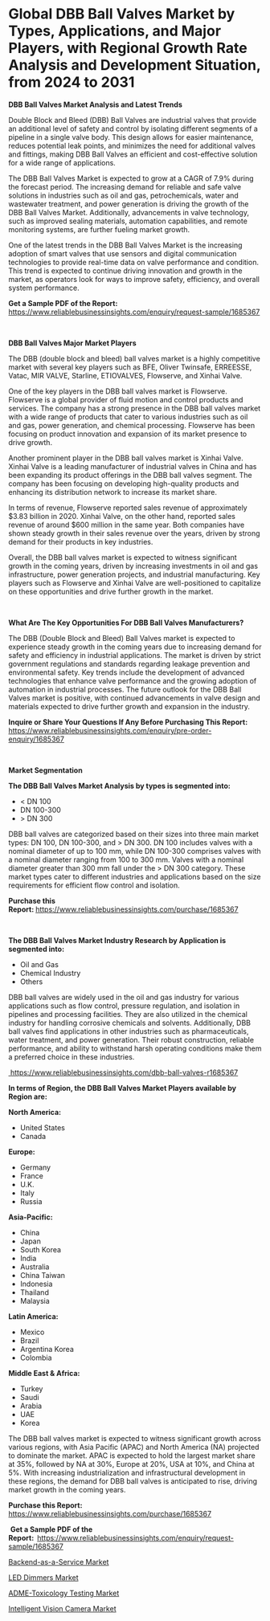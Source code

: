 <p><h1>Global DBB Ball Valves Market by Types, Applications, and Major Players, with Regional Growth Rate Analysis and Development Situation, from 2024 to 2031</h1></p><p><strong>DBB Ball Valves Market Analysis and Latest Trends</strong></p>
<p><p>Double Block and Bleed (DBB) Ball Valves are industrial valves that provide an additional level of safety and control by isolating different segments of a pipeline in a single valve body. This design allows for easier maintenance, reduces potential leak points, and minimizes the need for additional valves and fittings, making DBB Ball Valves an efficient and cost-effective solution for a wide range of applications.</p><p>The DBB Ball Valves Market is expected to grow at a CAGR of 7.9% during the forecast period. The increasing demand for reliable and safe valve solutions in industries such as oil and gas, petrochemicals, water and wastewater treatment, and power generation is driving the growth of the DBB Ball Valves Market. Additionally, advancements in valve technology, such as improved sealing materials, automation capabilities, and remote monitoring systems, are further fueling market growth.</p><p>One of the latest trends in the DBB Ball Valves Market is the increasing adoption of smart valves that use sensors and digital communication technologies to provide real-time data on valve performance and condition. This trend is expected to continue driving innovation and growth in the market, as operators look for ways to improve safety, efficiency, and overall system performance.</p></p>
<p><strong>Get a Sample PDF of the Report:&nbsp;</strong> <a href="https://www.reliablebusinessinsights.com/enquiry/request-sample/1685367">https://www.reliablebusinessinsights.com/enquiry/request-sample/1685367</a></p>
<p>&nbsp;</p>
<p><strong>DBB Ball Valves Major Market Players</strong></p>
<p><p>The DBB (double block and bleed) ball valves market is a highly competitive market with several key players such as BFE, Oliver Twinsafe, ERREESSE, Vatac, MIR VALVE, Starline, ETIOVALVES, Flowserve, and Xinhai Valve. </p><p>One of the key players in the DBB ball valves market is Flowserve. Flowserve is a global provider of fluid motion and control products and services. The company has a strong presence in the DBB ball valves market with a wide range of products that cater to various industries such as oil and gas, power generation, and chemical processing. Flowserve has been focusing on product innovation and expansion of its market presence to drive growth. </p><p>Another prominent player in the DBB ball valves market is Xinhai Valve. Xinhai Valve is a leading manufacturer of industrial valves in China and has been expanding its product offerings in the DBB ball valves segment. The company has been focusing on developing high-quality products and enhancing its distribution network to increase its market share.</p><p>In terms of revenue, Flowserve reported sales revenue of approximately $3.83 billion in 2020. Xinhai Valve, on the other hand, reported sales revenue of around $600 million in the same year. Both companies have shown steady growth in their sales revenue over the years, driven by strong demand for their products in key industries.</p><p>Overall, the DBB ball valves market is expected to witness significant growth in the coming years, driven by increasing investments in oil and gas infrastructure, power generation projects, and industrial manufacturing. Key players such as Flowserve and Xinhai Valve are well-positioned to capitalize on these opportunities and drive further growth in the market.</p></p>
<p>&nbsp;</p>
<p><strong>What Are The Key Opportunities For DBB Ball Valves Manufacturers?</strong></p>
<p><p>The DBB (Double Block and Bleed) Ball Valves market is expected to experience steady growth in the coming years due to increasing demand for safety and efficiency in industrial applications. The market is driven by strict government regulations and standards regarding leakage prevention and environmental safety. Key trends include the development of advanced technologies that enhance valve performance and the growing adoption of automation in industrial processes. The future outlook for the DBB Ball Valves market is positive, with continued advancements in valve design and materials expected to drive further growth and expansion in the industry.</p></p>
<p><strong>Inquire or Share Your Questions If Any Before Purchasing This Report:</strong> <a href="https://www.reliablebusinessinsights.com/enquiry/pre-order-enquiry/1685367">https://www.reliablebusinessinsights.com/enquiry/pre-order-enquiry/1685367</a></p>
<p>&nbsp;</p>
<p><strong>Market Segmentation</strong></p>
<p><strong>The DBB Ball Valves Market Analysis by types is segmented into:</strong></p>
<p><ul><li>< DN 100</li><li>DN 100-300</li><li>> DN 300</li></ul></p>
<p><p>DBB ball valves are categorized based on their sizes into three main market types: DN 100, DN 100-300, and > DN 300. DN 100 includes valves with a nominal diameter of up to 100 mm, while DN 100-300 comprises valves with a nominal diameter ranging from 100 to 300 mm. Valves with a nominal diameter greater than 300 mm fall under the > DN 300 category. These market types cater to different industries and applications based on the size requirements for efficient flow control and isolation.</p></p>
<p><strong>Purchase this Report:&nbsp;</strong><a href="https://www.reliablebusinessinsights.com/purchase/1685367">https://www.reliablebusinessinsights.com/purchase/1685367</a></p>
<p>&nbsp;</p>
<p><strong>The DBB Ball Valves Market Industry Research by Application is segmented into:</strong></p>
<p><ul><li>Oil and Gas</li><li>Chemical Industry</li><li>Others</li></ul></p>
<p><p>DBB ball valves are widely used in the oil and gas industry for various applications such as flow control, pressure regulation, and isolation in pipelines and processing facilities. They are also utilized in the chemical industry for handling corrosive chemicals and solvents. Additionally, DBB ball valves find applications in other industries such as pharmaceuticals, water treatment, and power generation. Their robust construction, reliable performance, and ability to withstand harsh operating conditions make them a preferred choice in these industries.</p></p>
<p><a href="https://www.reliablebusinessinsights.com/dbb-ball-valves-r1685367">&nbsp;https://www.reliablebusinessinsights.com/dbb-ball-valves-r1685367</a></p>
<p><strong>In terms of Region, the DBB Ball Valves Market Players available by Region are:</strong></p>
<p>
    <p> <strong> North America: </strong>
        <ul>
            <li>United States</li>
            <li>Canada</li>
        </ul>
        </p> 
    <p> <strong> Europe: </strong>
        <ul>
            <li>Germany</li>
            <li>France</li>
            <li>U.K.</li>
            <li>Italy</li>
            <li>Russia</li>
        </ul>
        </p> 
    <p> <strong> Asia-Pacific: </strong>
        <ul>
            <li>China</li>
            <li>Japan</li>
            <li>South Korea</li>
            <li>India</li>
            <li>Australia</li>
            <li>China Taiwan</li>
            <li>Indonesia</li>
            <li>Thailand</li>
            <li>Malaysia</li>
        </ul>
        </p> 
    <p> <strong> Latin America: </strong>
        <ul>
            <li>Mexico</li>
            <li>Brazil</li>
            <li>Argentina Korea</li>
            <li>Colombia</li>
        </ul>
        </p> 
    <p> <strong> Middle East & Africa: </strong>
        <ul>
            <li>Turkey</li>
            <li>Saudi</li>
            <li>Arabia</li>
            <li>UAE</li>
            <li>Korea</li>
        </ul>
    </p>
    </p>
<p><p>The DBB ball valves market is expected to witness significant growth across various regions, with Asia Pacific (APAC) and North America (NA) projected to dominate the market. APAC is expected to hold the largest market share at 35%, followed by NA at 30%, Europe at 20%, USA at 10%, and China at 5%. With increasing industrialization and infrastructural development in these regions, the demand for DBB ball valves is anticipated to rise, driving market growth in the coming years.</p></p>
<p><strong>Purchase this Report: </strong><a href="https://www.reliablebusinessinsights.com/purchase/1685367">https://www.reliablebusinessinsights.com/purchase/1685367</a></p>
<p>&nbsp;<strong>Get a Sample PDF of the Report:&nbsp;&nbsp;</strong><a href="https://www.reliablebusinessinsights.com/enquiry/request-sample/1685367">https://www.reliablebusinessinsights.com/enquiry/request-sample/1685367</a></p>
<p><strong></strong></p>
<p><p><a href="https://github.com/tyleolden34345/Market-Research-Report-List-1/blob/main/backend-as-a-service-market.md">Backend-as-a-Service Market</a></p><p><a href="https://medium.com/@bernadette.james576/future-trends-in-global-led-dimmers-market-market-insights-and-analysis-from-2024-to-2031-in-171-e2d969389970">LED Dimmers Market</a></p><p><a href="https://github.com/ferandochandle/Market-Research-Report-List-1/blob/main/adme-toxicology-testing-market.md">ADME-Toxicology Testing Market</a></p><p><a href="https://medium.com/@stephen.russell7684/intelligent-vision-camera-market-size-is-growing-at-cagr-of-11-7-a86e251395e4">Intelligent Vision Camera Market</a></p></p>